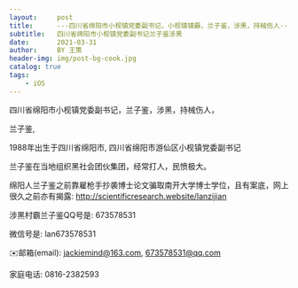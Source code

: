 ```yaml
---
layout:     post
title:      ---四川省绵阳市小枧镇党委副书记，小枧镇镇霸，兰子鉴，涉黑，持械伤人---
subtitle:   四川省绵阳市小枧镇党委副书记兰子鉴涉黑
date:       2021-03-31
author:     BY 王策
header-img: img/post-bg-cook.jpg
catalog: true
tags:
    - iOS
---
```





四川省绵阳市小枧镇党委副书记，兰子鉴，涉黑，持械伤人， 


兰子鉴, 

1988年出生于四川省绵阳市, 四川省绵阳市游仙区小枧镇党委副书记


兰子鉴在当地组织黑社会团伙集团，经常打人，民愤极大。

绵阳人兰子鉴之前靠雇枪手抄袭博士论文骗取南开大学博士学位，且有案底，网上很久之前亦有揭露: 
http://scientificresearch.website/lanzijian


涉黑村霸兰子鉴QQ号是: 673578531

微信号是: lan673578531

✉️邮箱(email):  jackiemind@163.com, 673578531@qq.com

家庭电话: 0816-2382593


